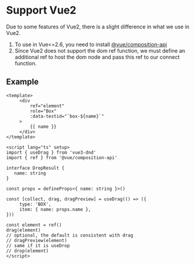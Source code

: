 # Support Vue2

Due to some features of Vue2, there is a slight difference in what we use in Vue2.

1. To use in Vue<=2.6, you need to install [@vue/composition-api](https://github.com/vuejs/composition-api)
2. Since Vue2 does not support the dom ref function, we must define an additional ref to host the dom node and pass this ref to our connect function.

## Example
````vue{3,26-27}
<template>
     <div
         ref="element"
         role="Box"
         :data-testid="`box-${name}`"
     >
         {{ name }}
     </div>
</template>

<script lang="ts" setup>
import { useDrag } from 'vue3-dnd'
import { ref } from '@vue/composition-api'

interface DropResult {
   name: string
}

const props = defineProps<{ name: string }>()

const [collect, drag, dragPreview] = useDrag(() => ({
     type: 'BOX',
     item: { name: props.name },
}))

const element = ref()
drag(element)
// optional, the default is consistent with drag
// dragPreview(element)
// same if it is useDrop
// drop(element)
</script>
````
